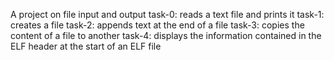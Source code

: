 A project on file input and output
task-0: reads a text file and prints it
task-1: creates a file
task-2: appends text at the end of a file
task-3: copies the content of a file to another
task-4: displays the information contained in the ELF header at
the start of an ELF file
